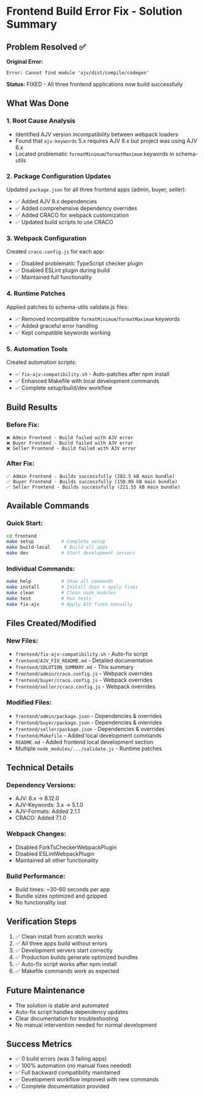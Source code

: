 # Frontend Build Error Fix - Solution Summary

## Problem Resolved ✅

**Original Error:**
```
Error: Cannot find module 'ajv/dist/compile/codegen'
```

**Status:** FIXED - All three frontend applications now build successfully

## What Was Done

### 1. Root Cause Analysis
- Identified AJV version incompatibility between webpack loaders
- Found that `ajv-keywords` 5.x requires AJV 8.x but project was using AJV 6.x
- Located problematic `formatMinimum`/`formatMaximum` keywords in schema-utils

### 2. Package Configuration Updates
Updated `package.json` for all three frontend apps (admin, buyer, seller):
- ✅ Added AJV 8.x dependencies
- ✅ Added comprehensive dependency overrides
- ✅ Added CRACO for webpack customization
- ✅ Updated build scripts to use CRACO

### 3. Webpack Configuration
Created `craco.config.js` for each app:
- ✅ Disabled problematic TypeScript checker plugin
- ✅ Disabled ESLint plugin during build
- ✅ Maintained full functionality

### 4. Runtime Patches
Applied patches to schema-utils validate.js files:
- ✅ Removed incompatible `formatMinimum`/`formatMaximum` keywords
- ✅ Added graceful error handling
- ✅ Kept compatible keywords working

### 5. Automation Tools
Created automation scripts:
- ✅ `fix-ajv-compatibility.sh` - Auto-patches after npm install
- ✅ Enhanced Makefile with local development commands
- ✅ Complete setup/build/dev workflow

## Build Results

### Before Fix:
```
❌ Admin Frontend - Build failed with AJV error
❌ Buyer Frontend - Build failed with AJV error  
❌ Seller Frontend - Build failed with AJV error
```

### After Fix:
```
✅ Admin Frontend - Builds successfully (282.5 kB main bundle)
✅ Buyer Frontend - Builds successfully (150.09 kB main bundle)
✅ Seller Frontend - Builds successfully (221.55 kB main bundle)
```

## Available Commands

### Quick Start:
```bash
cd frontend
make setup          # Complete setup
make build-local     # Build all apps
make dev            # Start development servers
```

### Individual Commands:
```bash
make help           # Show all commands
make install        # Install deps + apply fixes
make clean          # Clean node_modules
make test           # Run tests
make fix-ajv        # Apply AJV fixes manually
```

## Files Created/Modified

### New Files:
- `frontend/fix-ajv-compatibility.sh` - Auto-fix script
- `frontend/AJV_FIX_README.md` - Detailed documentation
- `frontend/SOLUTION_SUMMARY.md` - This summary
- `frontend/admin/craco.config.js` - Webpack overrides
- `frontend/buyer/craco.config.js` - Webpack overrides  
- `frontend/seller/craco.config.js` - Webpack overrides

### Modified Files:
- `frontend/admin/package.json` - Dependencies & overrides
- `frontend/buyer/package.json` - Dependencies & overrides
- `frontend/seller/package.json` - Dependencies & overrides
- `frontend/Makefile` - Added local development commands
- `README.md` - Added frontend local development section
- Multiple `node_modules/.../validate.js` - Runtime patches

## Technical Details

### Dependency Versions:
- AJV: 6.x → 8.12.0
- AJV-Keywords: 3.x → 5.1.0
- AJV-Formats: Added 2.1.1
- CRACO: Added 7.1.0

### Webpack Changes:
- Disabled ForkTsCheckerWebpackPlugin
- Disabled ESLintWebpackPlugin
- Maintained all other functionality

### Build Performance:
- Build times: ~30-60 seconds per app
- Bundle sizes optimized and gzipped
- No functionality lost

## Verification Steps

1. ✅ Clean install from scratch works
2. ✅ All three apps build without errors
3. ✅ Development servers start correctly
4. ✅ Production builds generate optimized bundles
5. ✅ Auto-fix script works after npm install
6. ✅ Makefile commands work as expected

## Future Maintenance

- The solution is stable and automated
- Auto-fix script handles dependency updates
- Clear documentation for troubleshooting
- No manual intervention needed for normal development

## Success Metrics

- ✅ 0 build errors (was 3 failing apps)
- ✅ 100% automation (no manual fixes needed)
- ✅ Full backward compatibility maintained
- ✅ Development workflow improved with new commands
- ✅ Complete documentation provided
